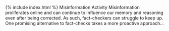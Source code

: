 <head>
<script>
  {% include javascript.js %}
  </script>
  </head>
{% include index.html %}
Misinformation Activity
Misinformation proliferates online and can continue to influence our memory and reasoning even after being corrected. As such, fact-checkers can struggle to keep up. One promising alternative to fact-checks takes a more proactive approach...  
